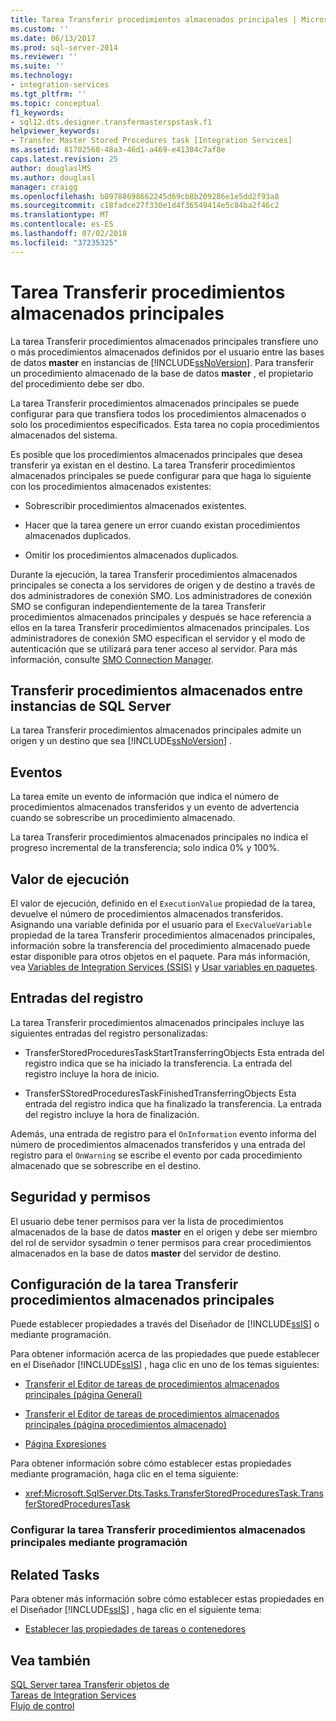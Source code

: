 ```yaml
---
title: Tarea Transferir procedimientos almacenados principales | Microsoft Docs
ms.custom: ''
ms.date: 06/13/2017
ms.prod: sql-server-2014
ms.reviewer: ''
ms.suite: ''
ms.technology:
- integration-services
ms.tgt_pltfrm: ''
ms.topic: conceptual
f1_keywords:
- sql12.dts.designer.transfermasterspstask.f1
helpviewer_keywords:
- Transfer Master Stored Procedures task [Integration Services]
ms.assetid: 81702560-48a3-46d1-a469-e41304c7af8e
caps.latest.revision: 25
author: douglaslMS
ms.author: douglasl
manager: craigg
ms.openlocfilehash: b89788698662245d69cb8b209286e1e5dd2f93a8
ms.sourcegitcommit: c18fadce27f330e1d4f36549414e5c84ba2f46c2
ms.translationtype: MT
ms.contentlocale: es-ES
ms.lasthandoff: 07/02/2018
ms.locfileid: "37235325"
---
```

# <a name="transfer-master-stored-procedures-task"></a>Tarea Transferir procedimientos almacenados principales
  La tarea Transferir procedimientos almacenados principales transfiere uno o más procedimientos almacenados definidos por el usuario entre las bases de datos **master** en instancias de [!INCLUDE[ssNoVersion](../../includes/ssnoversion-md.md)]. Para transferir un procedimiento almacenado de la base de datos **master** , el propietario del procedimiento debe ser dbo.  
  
 La tarea Transferir procedimientos almacenados principales se puede configurar para que transfiera todos los procedimientos almacenados o solo los procedimientos especificados. Esta tarea no copia procedimientos almacenados del sistema.  
  
 Es posible que los procedimientos almacenados principales que desea transferir ya existan en el destino. La tarea Transferir procedimientos almacenados principales se puede configurar para que haga lo siguiente con los procedimientos almacenados existentes:  
  
-   Sobrescribir procedimientos almacenados existentes.  
  
-   Hacer que la tarea genere un error cuando existan procedimientos almacenados duplicados.  
  
-   Omitir los procedimientos almacenados duplicados.  
  
 Durante la ejecución, la tarea Transferir procedimientos almacenados principales se conecta a los servidores de origen y de destino a través de dos administradores de conexión SMO. Los administradores de conexión SMO se configuran independientemente de la tarea Transferir procedimientos almacenados principales y después se hace referencia a ellos en la tarea Transferir procedimientos almacenados principales. Los administradores de conexión SMO especifican el servidor y el modo de autenticación que se utilizará para tener acceso al servidor. Para más información, consulte [SMO Connection Manager](../connection-manager/smo-connection-manager.md).  
  
## <a name="transferring-stored-procedures-between-instances-of-sql-server"></a>Transferir procedimientos almacenados entre instancias de SQL Server  
 La tarea Transferir procedimientos almacenados principales admite un origen y un destino que sea [!INCLUDE[ssNoVersion](../../includes/ssnoversion-md.md)] .  
  
## <a name="events"></a>Eventos  
 La tarea emite un evento de información que indica el número de procedimientos almacenados transferidos y un evento de advertencia cuando se sobrescribe un procedimiento almacenado.  
  
 La tarea Transferir procedimientos almacenados principales no indica el progreso incremental de la transferencia; solo indica 0% y 100%.  
  
## <a name="execution-value"></a>Valor de ejecución  
 El valor de ejecución, definido en el `ExecutionValue` propiedad de la tarea, devuelve el número de procedimientos almacenados transferidos. Asignando una variable definida por el usuario para el `ExecValueVariable` propiedad de la tarea Transferir procedimientos almacenados principales, información sobre la transferencia del procedimiento almacenado puede estar disponible para otros objetos en el paquete. Para más información, vea [Variables de Integration Services &#40;SSIS&#41;](../integration-services-ssis-variables.md) y [Usar variables en paquetes](../use-variables-in-packages.md).  
  
## <a name="log-entries"></a>Entradas del registro  
 La tarea Transferir procedimientos almacenados principales incluye las siguientes entradas del registro personalizadas:  
  
-   TransferStoredProceduresTaskStartTransferringObjects  Esta entrada del registro indica que se ha iniciado la transferencia. La entrada del registro incluye la hora de inicio.  
  
-   TransferSStoredProceduresTaskFinishedTransferringObjects  Esta entrada del registro indica que ha finalizado la transferencia. La entrada del registro incluye la hora de finalización.  
  
 Además, una entrada de registro para el `OnInformation` evento informa del número de procedimientos almacenados transferidos y una entrada del registro para el `OnWarning` se escribe el evento por cada procedimiento almacenado que se sobrescribe en el destino.  
  
## <a name="security-and-permissions"></a>Seguridad y permisos  
 El usuario debe tener permisos para ver la lista de procedimientos almacenados de la base de datos **master** en el origen y debe ser miembro del rol de servidor sysadmin o tener permisos para crear procedimientos almacenados en la base de datos **master** del servidor de destino.  
  
## <a name="configuration-of-the-transfer-master-stored-procedures-task"></a>Configuración de la tarea Transferir procedimientos almacenados principales  
 Puede establecer propiedades a través del Diseñador de [!INCLUDE[ssIS](../../includes/ssis-md.md)] o mediante programación.  
  
 Para obtener información acerca de las propiedades que puede establecer en el Diseñador [!INCLUDE[ssIS](../../includes/ssis-md.md)] , haga clic en uno de los temas siguientes:  
  
-   [Transferir el Editor de tareas de procedimientos almacenados principales &#40;página General&#41;](../general-page-of-integration-services-designers-options.md)  
  
-   [Transferir el Editor de tareas de procedimientos almacenados principales &#40;página procedimientos almacenado&#41;](../transfer-master-stored-procedures-task-editor-stored-procedures-page.md)  
  
-   [Página Expresiones](../expressions/expressions-page.md)  
  
 Para obtener información sobre cómo establecer estas propiedades mediante programación, haga clic en el tema siguiente:  
  
-   <xref:Microsoft.SqlServer.Dts.Tasks.TransferStoredProceduresTask.TransferStoredProceduresTask>  
  
### <a name="configuring-the-transfer-master-stored-procedures-task-programmatically"></a>Configurar la tarea Transferir procedimientos almacenados principales mediante programación  
  
## <a name="related-tasks"></a>Related Tasks  
 Para obtener más información sobre cómo establecer estas propiedades en el Diseñador [!INCLUDE[ssIS](../../includes/ssis-md.md)] , haga clic en el siguiente tema:  
  
-   [Establecer las propiedades de tareas o contenedores](../set-the-properties-of-a-task-or-container.md)  
  
## <a name="see-also"></a>Vea también  
 [SQL Server tarea Transferir objetos de](transfer-sql-server-objects-task.md)   
 [Tareas de Integration Services](integration-services-tasks.md)   
 [Flujo de control](control-flow.md)  
  
  

